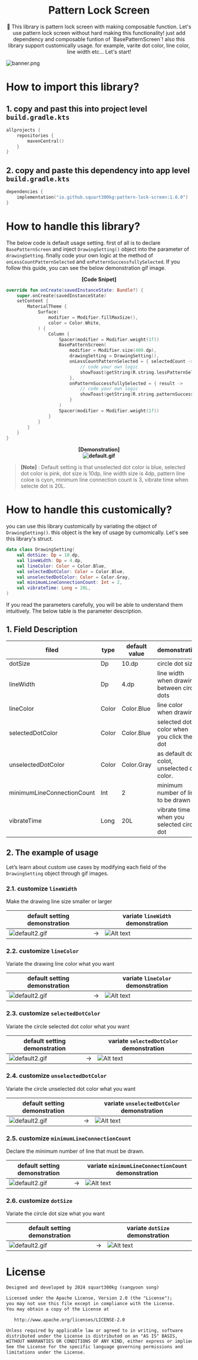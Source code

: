 <h1 align="center">Pattern Lock Screen</h1>

<p align="center">  
🌻 This library is pattern lock screen with making composable function. Let's use pattern lock screen without hard making this functionality! just add dependency and composable funtion of `BasePatternScreen`! also this library support customically usage. for example, varite dot color, line color, line width etc... Let's start!
</p>

![banner.png](readme-image%2Fbanner.png)

# How to import this library?
## 1. copy and past this  into project level `build.gradle.kts`
```kotlin
allprojects {
    repositories {
        mavenCentral()
    }
}
```
## 2. copy and paste this dependency into app level `build.gradle.kts`
```kotlin
dependencies {
    implementation("io.github.squart300kg:pattern-lock-screen:1.0.0")
}
```

# How to handle this library?
The below code is default usage setting. first of all is to declare ```BasePatternScreen``` and inject ```DrawingSetting()``` object into the parameter of ```drawingSetting```. finally code your own logic at the method of ```onLessCountPatternSelected``` and ```onPatternSuccessfullySelected```. If you follow this guide, you can see the below demonstration gif image.


**<div align="center">[Code Snipet]</div>**
```kotlin
override fun onCreate(savedInstanceState: Bundle?) {
    super.onCreate(savedInstanceState)
    setContent {
        MaterialTheme {
            Surface(
                modifier = Modifier.fillMaxSize(),
                color = Color.White,
            ) {
                Column {
                    Spacer(modifier = Modifier.weight(1f))
                    BasePatternScreen(
                        modifier = Modifier.size(400.dp),
                        drawingSetting = DrawingSetting(),
                        onLessCountPatternSelected = { selectedCount ->
                            // code your own logic
                            showToast(getString(R.string.lessPatternSelectedGuide, selectedCount))
                        },
                        onPatternSuccessfullySelected = { result ->
                            // code your own logic
                            showToast(getString(R.string.patternSuccessfullySelectedGuide, result))
                        }
                    )
                    Spacer(modifier = Modifier.weight(1f))
                }
            }
        }
    }
}
```

**<div align="center">[Demonstration]</div>**
**<div align="center">![default.gif](readme-image%2Fdefault.gif)</div>**


> **[Note]** : Default setting is that unselected dot color is blue, selected dot color is pink, dot size is 10dp, line width size is 4dp, pattern line coloe is cyon, minimum line connection count is 3, vibrate time when selecte dot is 20L.

# How to handle this customically?
you can use this library customically by variating the object of `DrawingSetting()`. this object is the key of usage by cumomically. Let's see this library's struct.
```kotlin
data class DrawingSetting(
    val dotSize: Dp = 10.dp,
    val lineWidth: Dp = 4.dp,
    val lineColor: Color = Color.Blue,
    val selectedDotColor: Color = Color.Blue,
    val unselectedDotColor: Color = Color.Gray,
    val minimumLineConnectionCount: Int = 2,
    val vibrateTime: Long = 20L,
)
```
If you read the parameters carefully, you will be able to understand them intuitively. The below table is the parameter description.
## 1. Field Description

| filed | type | default value |demonstration |
|-------|---------------|---------------|--------------|
|dotSize| Dp | 10.dp         |circle dot size|
|lineWidth|Dp| 4.dp          |line width when drawing between circle dots|
|lineColor|Color| Color.Blue    |line color when drawing|
|selectedDotColor|Color| Color.Blue    |selected dot color when you click the dot|
|unselectedDotColor|Color| Color.Gray    |as default dot colot, unselected dot color.|
|minimumLineConnectionCount|Int| 2             |minimum number of line to be drawn|
|vibrateTime|Long| 20L           |vibrate time when you selected circle dot |

## 2. The example of usage
Let’s learn about custom use cases by modifying each field of the `DrawingSetting` object through gif images.
### 2.1. customize `lineWidth`

Make the drawing line size smaller or larger

|default setting demonstration| | variate `lineWidth` demonstration|
|--|--|--|
|![default2.gif](readme-image%2Fdefault2.gif)| → |![Alt text](readme-image/lineWidth.gif)|

### 2.2. customize `lineColor`

Variate the drawing line color what you want

|default setting demonstration| |variate `lineColor` demonstration|
|--|--|--|
|![default2.gif](readme-image%2Fdefault2.gif)| → |![Alt text](readme-image/lineColor.gif)|

### 2.3. customize `selectedDotColor`

Variate the circle selected dot color what you want

|default setting demonstration| |variate `selectedDotColor` demonstration|
|--|--|--|
|![default2.gif](readme-image%2Fdefault2.gif)| → |![Alt text](readme-image/selectedDotColor.gif)|

### 2.4. customize `unselectedDotColor`

Variate the circle unselected dot color what you want

|default setting demonstration| |variate `unselectedDotColor` demonstration|
|--|--|--|
|![default2.gif](readme-image%2Fdefault2.gif)| → |![Alt text](readme-image/unselectedDotColor.gif)|

### 2.5. customize `minimumLineConnectionCount`

Declare the minimum number of line that must be drawn.

|default setting demonstration| |variate `minimumLineConnectionCount` demonstration|
|--|--|--|
|![default2.gif](readme-image%2Fdefault2.gif)| → |![Alt text](readme-image/minimumConnectionCount.gif)|

### 2.6. customize `dotSize`

Variate the circle dot size what you want

|default setting demonstration| |variate `dotSize` demonstration|
|--|--|--|
|![default2.gif](readme-image%2Fdefault2.gif)| → |![Alt text](readme-image/dotSize.gif)|

# License
```xml
Designed and developed by 2024 squart300kg (sangyoon song)

Licensed under the Apache License, Version 2.0 (the "License");
you may not use this file except in compliance with the License.
You may obtain a copy of the License at

   http://www.apache.org/licenses/LICENSE-2.0

Unless required by applicable law or agreed to in writing, software
distributed under the License is distributed on an "AS IS" BASIS,
WITHOUT WARRANTIES OR CONDITIONS OF ANY KIND, either express or implied.
See the License for the specific language governing permissions and
limitations under the License.